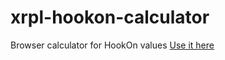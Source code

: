 # xrpl-hookon-calculator
Browser calculator for HookOn values
[Use it here](https://richardah.github.io/xrpl-hookon-calculator/)
